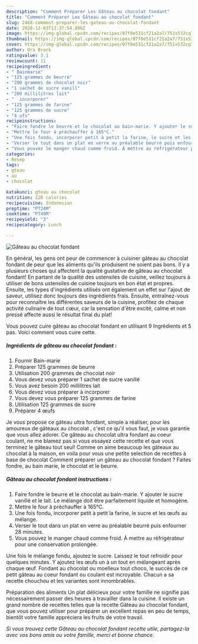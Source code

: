 ```yaml
---
description: "Comment Préparer Les Gâteau au chocolat fondant"
title: "Comment Préparer Les Gâteau au chocolat fondant"
slug: 2468-comment-preparer-les-gateau-au-chocolat-fondant
date: 2020-12-03T12:37:54.896Z
image: https://img-global.cpcdn.com/recipes/07f0e531cf21a2a7/751x532cq70/gateau-au-chocolat-fondant-photo-principale-de-la-recette.jpg
thumbnail: https://img-global.cpcdn.com/recipes/07f0e531cf21a2a7/751x532cq70/gateau-au-chocolat-fondant-photo-principale-de-la-recette.jpg
cover: https://img-global.cpcdn.com/recipes/07f0e531cf21a2a7/751x532cq70/gateau-au-chocolat-fondant-photo-principale-de-la-recette.jpg
author: Ora Brock
ratingvalue: 3.1
reviewcount: 11
recipeingredient:
- " Bainmarie"
- "125 grammes de beurre"
- "200 grammes de chocolat noir"
- "1 sachet de sucre vanill"
- "200 millilitres lait"
- "  incorporer"
- "125 grammes de farine"
- "125 grammes de sucre"
- "4 ufs"
recipeinstructions:
- "Faire fondre le beurre et le chocolat au bain-marie. Y ajouter le sucre vanillé et le lait. Le mélange doit être parfaitement liquide et homogène."
- "Mettre le four à préchauffer à 165°C."
- "Une fois fondu, incorporer petit à petit la farine, le sucre et les œufs au mélange."
- "Verser le tout dans un plat en verre au préalable beurré puis enfourner 28 minutes."
- "Vous pouvez le manger chaud comme froid. À mettre au réfrigérateur pour une conservation prolongée."
categories:
- Resep
tags:
- gteau
- au
- chocolat

katakunci: gteau au chocolat 
nutrition: 220 calories
recipecuisine: Indonesian
preptime: "PT24M"
cooktime: "PT49M"
recipeyield: "3"
recipecategory: Lunch

---
```



![Gâteau au chocolat fondant](https://img-global.cpcdn.com/recipes/07f0e531cf21a2a7/751x532cq70/gateau-au-chocolat-fondant-photo-principale-de-la-recette.jpg)

En général, les gens ont peur de commencer à cuisiner gâteau au chocolat fondant de peur que les aliments qu'ils produisent ne soient pas bons. Il y a plusieurs choses qui affectent la qualité gustative de gâteau au chocolat fondant! En partant de la qualité des ustensiles de cuisine, veillez toujours à utiliser de bons ustensiles de cuisine toujours en bon état et propres. Ensuite, les types d'ingrédients utilisés ont également un effet sur l'ajout de saveur, utilisez donc toujours des ingrédients frais. Ensuite, entraînez-vous pour reconnaître les différentes saveurs de la cuisine, profitez de chaque activité culinaire de tout cœur, car la sensation d'être excité, calme et non pressé affecte aussi le résultat final du plat!

<!--inarticleads1-->

Vous pouvez cuire gâteau au chocolat fondant en utilisant 9 Ingrédients et 5 pas. Voici comment vous cuire cette.

##### Ingrédients de gâteau au chocolat fondant :

1. Fournir  Bain-marie
1. Préparer 125 grammes de beurre
1. Utilisation 200 grammes de chocolat noir
1. Vous devez vous préparer 1 sachet de sucre vanillé
1. Vous avez besoin 200 millilitres lait
1. Vous devez vous préparer  à incorporer
1. Vous devez vous préparer 125 grammes de farine
1. Utilisation 125 grammes de sucre
1. Préparer 4 œufs


Je vous propose ce gâteau ultra fondant, simple a réaliser, pour les amoureux de gâteaux au chocolat , c&#39;est ce qu&#39;il vous faut, je vous garantie que vous allez adorer. Ce gâteau au chocolat ultra fondant au coeur coulant, ne me blamez pas si vous essayez cette recette et que vous terminez le gâteau tout seul! Comme on aime beaucoup les gâteaux au chocolat à la maison, en voila pour vous une petite selection de recettes à base de chocolat Comment préparer un gâteau au chocolat fondant ? Faites fondre, au bain marie, le chocolat et le beurre. 

<!--inarticleads2-->

##### Gâteau au chocolat fondant instructions :

1. Faire fondre le beurre et le chocolat au bain-marie. Y ajouter le sucre vanillé et le lait. Le mélange doit être parfaitement liquide et homogène.
1. Mettre le four à préchauffer à 165°C.
1. Une fois fondu, incorporer petit à petit la farine, le sucre et les œufs au mélange.
1. Verser le tout dans un plat en verre au préalable beurré puis enfourner 28 minutes.
1. Vous pouvez le manger chaud comme froid. À mettre au réfrigérateur pour une conservation prolongée.


Une fois le mélange fondu, ajoutez le sucre. Laissez le tout refroidir pour quelques minutes. Y ajoutez les œufs un à un tout en mélangeant après chaque œuf. Fondant au chocolat ou moelleux tout choco, le succès de ce petit gâteau au coeur fondant ou coulant est incroyable. Chacun a sa recette chouchou et les variantes sont innombrables. 

<!--inarticleads1-->

<p>
Préparation des aliments Un plat délicieux pour votre famille ne signifie pas nécessairement passer des heures à travailler dans la cuisine. Il existe un grand nombre de recettes telles que la recette Gâteau au chocolat fondant, que vous pouvez utiliser pour préparer un excellent repas en peu de temps, bientôt votre famille appréciera les fruits de votre travail.
</p>

<p>
<i>Si vous trouvez cette Gâteau au chocolat fondant recette utile, partagez-la avec vos bons amis ou votre famille, merci et bonne chance.</i>
</p>
